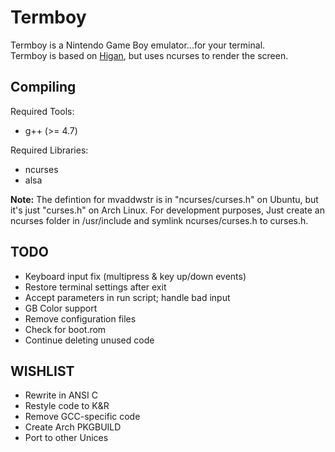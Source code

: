 Termboy
=======

Termboy is a Nintendo Game Boy emulator...for your terminal.  
Termboy is based on [Higan](http://byuu.org/higan/), but uses ncurses to render the screen.

Compiling
---------
Required Tools:

* g++ (>= 4.7)

Required Libraries:

* ncurses
* alsa

**Note:** The defintion for mvaddwstr is in "ncurses/curses.h" on Ubuntu, but it's just "curses.h" on Arch Linux.  For development purposes, Just create an ncurses folder in /usr/include and symlink ncurses/curses.h to curses.h.

TODO
----
* Keyboard input fix (multipress & key up/down events)
* Restore terminal settings after exit
* Accept parameters in run script; handle bad input
* GB Color support
* Remove configuration files
* Check for boot.rom
* Continue deleting unused code

WISHLIST
--------
* Rewrite in ANSI C
* Restyle code to K&R
* Remove GCC-specific code
* Create Arch PKGBUILD
* Port to other Unices
